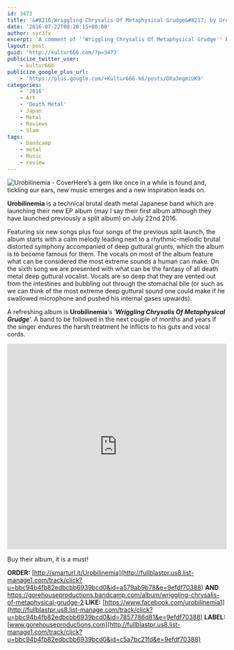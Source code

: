 ```yaml
---
id: 3473
title: '&#8216;Wriggling Chrysalis Of Metaphysical Grudge&#8217; by Urobilinemia - A Comment'
date: '2016-07-22T00:20:15+00:00'
author: syr3fx
excerpt: 'A comment of ''Wriggling Chrysalis Of Metaphysical Grudge'' by Urobilinemia (2016).'
layout: post
guid: 'http://kultur666.com/?p=3473'
publicize_twitter_user:
    - kultur666
publicize_google_plus_url:
    - 'https://plus.google.com/+Kultur666-k6/posts/DXa3egmiUK9'
categories:
    - '2016'
    - Art
    - 'Death Metal'
    - Japan
    - Metal
    - Reviews
    - Slam
tags:
    - bandcamp
    - metal
    - Music
    - review
---
```


![Urobilinemia - Cover](http://localhost:8080/wp-content/uploads/2016/07/urobilinemia-cover.jpg)Here’s a gem like once in a while is found and, tickling our ears, new music emerges and a new inspiration leads on.

**Urobilinemia** is a technical brutal death metal Japanese band which are launching their new EP album (may I say their first album although they have launched previously a split album) on July 22nd 2016.

Featuring six new songs plus four songs of the previous split launch, the album starts with a calm melody leading next to a rhythmic-melodic brutal distorted symphony accompanied of deep guttural grunts, which the album is to become famous for them. The vocals on most of the album feature what can be considered the most extreme sounds a human can make. On the sixth song we are presented with what can be the fantasy of all death metal deep guttural vocalist. Vocals are so deep that they are vented out from the intestines and bubbling out through the stomachal bile (or such as we can think of the most extreme deep guttural sound one could make if he swallowed microphone and pushed his internal gases upwards).

A refreshing album is **Urobilinemia**‘s ‘***Wriggling Chrysalis Of Metaphysical Grudge***‘. A band to be followed in the next couple of months and years if the singer endures the harsh treatment he inflicts to his guts and vocal cords.

<iframe style="border: 0; width: 100%; height: 472px;" src="https://bandcamp.com/EmbeddedPlayer/album=2349491696/size=large/bgcol=333333/linkcol=e99708/tracklist=false/transparent=true/" seamless></iframe>

Buy their album, it is a must!

**ORDER:** [http://smarturl.it/Urobilinemia](http://fullblastpr.us8.list-manage1.com/track/click?u=bbc94b4fb82edbcbb6939bcd0&id=a579ab9b78&e=9efdf70388) **AND** <https://gorehouseproductions.bandcamp.com/album/wriggling-chrysalis-of-metaphysical-grudge-2>
**LIKE:** [https://www.facebook.com/urobilinemia1](http://fullblastpr.us8.list-manage.com/track/click?u=bbc94b4fb82edbcbb6939bcd0&id=7857786d81&e=9efdf70388)
**LABEL:** [www.gorehouseproductions.com](http://fullblastpr.us8.list-manage1.com/track/click?u=bbc94b4fb82edbcbb6939bcd0&id=c5a7bc21fd&e=9efdf70388)